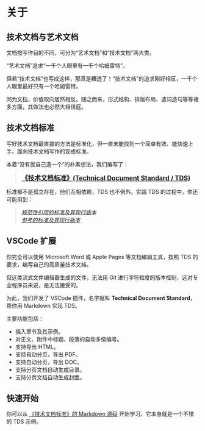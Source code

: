 # 关于

## 技术文档与艺术文档

文档按写作目的不同，可分为“艺术文档”和“技术文档”两大类。

“艺术文档”追求“一千个人眼里有一千个哈姆雷特”。

但若“技术文档”也写成这样，那真是糟透了！“技术文档”的追求刚好相反，一千个人眼里最好只有一个哈姆雷特。

同为文档，价值取向居然相反。随之而来，形式结构、排版布局、遣词造句等等诸多方面，其做法也必然大相径庭。

## 技术文档标准

写好技术文档最直接的方法是标准化，但一直未能找到一个简单有效、能快速上手、面向技术文档写作的现成标准。

本着“没有就自己造一个”的朴素想法，我们编写了：

> **<big> [《技术文档标准》(Technical Document Standard / TDS)](standard/main.md)</big>**

标准都不是孤立存在，他们互相依赖，TDS 也不例外。实践 TDS 的过程中，你还可能用到：

> *[规范性引用的标准及其现行版本](related/index.md)*  
> *[参考的标准及其现行版本](related/index.md)*  

## VSCode 扩展

你完全可以使用 Microsoft Word 或 Apple Pages 等文档编辑工具，按照 TDS 的要求，编写自己的高质量技术文档。

但这类流式文件编辑器生成的文件，无法用 Git 进行字符粒度的版本控制，这对专业程序员来说，是无法接受的。

为此，我们开发了 VSCode 插件，名字就叫 **Technical Document Standard**，帮你用 Markdown 实现 TDS。

主要功能包括：

- 插入章节及其示例。
- 对正文、附件中标题、段落的自动多级编号。
- 支持导出 HTML。
- 支持自动分页，导出 PDF。
- 支持自动分页，导出 DOC。
- 支持分页文档自动生成目录。
- 支持分页文档自动生成封面。

## 快速开始

你可以从 [《技术文档标准》的 Markdown 源码](https://github.com/forw-dev/technical-document-standard/raw/refs/heads/master/technical-document-standard/main.md) 开始学习，它本身就是一个不错的 TDS 示例。
